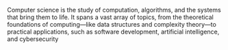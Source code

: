 Computer science is the study of computation, algorithms, and the systems that bring them to life. It spans a vast array of topics, from the theoretical foundations of computing—like data structures and complexity theory—to practical applications, such as software development, artificial intelligence, and cybersecurity
